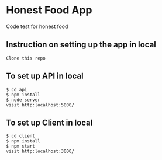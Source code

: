 # Honest Food App

Code test for honest food

## Instruction on setting up the app in local

```
Clone this repo
```

## To set up API in local

```
$ cd api
$ npm install
$ node server
visit http:localhost:5000/
```

## To set up Client in local

```
$ cd client
$ npm install
$ npm start
visit http:localhost:3000/
```
